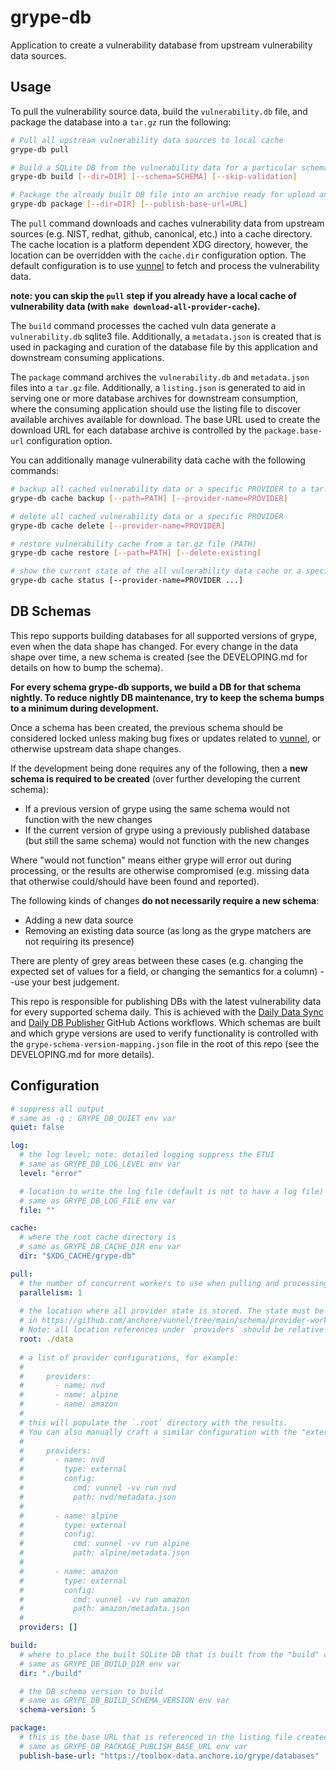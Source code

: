 # grype-db
Application to create a vulnerability database from upstream vulnerability data sources.

## Usage

To pull the vulnerability source data, build the `vulnerability.db` file, and package the database into a `tar.gz` run the following:
```bash
# Pull all upstream vulnerability data sources to local cache
grype-db pull

# Build a SQLite DB from the vulnerability data for a particular schema version
grype-db build [--dir=DIR] [--schema=SCHEMA] [--skip-validation]

# Package the already built DB file into an archive ready for upload and serving
grype-db package [--dir=DIR] [--publish-base-url=URL]
```

The `pull` command downloads and caches vulnerability data from upstream sources (e.g. NIST, redhat, github, canonical, etc.) into
a cache directory. The cache location is a platform dependent XDG directory, however, the location can be overridden with the `cache.dir`
configuration option. The default configuration is to use [vunnel](https://github.com/anchore/vunnel) to fetch and 
process the vulnerability data.

**note: you can skip the `pull` step if you already have a local cache of vulnerability data (with `make download-all-provider-cache`).**

The `build` command processes the cached vuln data generate a `vulnerability.db` sqlite3 file. Additionally, a `metadata.json`
is created that is used in packaging and curation of the database file by this application and downstream consuming applications.

The `package` command archives the `vulnerability.db` and `metadata.json` files into a `tar.gz` file. Additionally, a `listing.json`
is generated to aid in serving one or more database archives for downstream consumption, where the consuming application should
use the listing file to discover available archives available for download. The base URL used to create the download URL for each
database archive is controlled by the `package.base-url` configuration option.

You can additionally manage vulnerability data cache with the following commands:
```bash
# backup all cached vulnerability data or a specific PROVIDER to a tar.gz file (PATH)
grype-db cache backup [--path=PATH] [--provider-name=PROVIDER]

# delete all cached vulnerability data or a specific PROVIDER
grype-db cache delete [--provider-name=PROVIDER]

# restore vulnerability cache from a tar.gz file (PATH)
grype-db cache restore [--path=PATH] [--delete-existing]

# show the current state of the all vulnerability data cache or a specific PROVIDER
grype-db cache status [--provider-name=PROVIDER ...]
```

## DB Schemas

This repo supports building databases for all supported versions of grype, even when the data shape has changed.
For every change in the data shape over time, a new schema is created (see the DEVELOPING.md for details on how to bump the schema).

**For every schema grype-db supports, we build a DB for that schema nightly. To reduce nightly DB maintenance, try to keep the schema bumps to a minimum during development.**

Once a schema has been created, the previous schema should be considered locked unless making bug fixes or updates related to [vunnel](https://github.com/anchore/vunnel), or otherwise upstream data shape changes.

If the development being done requires any of the following, then a **new schema is required to be created** (over further developing the current schema):
- If a previous version of grype using the same schema would not function with the new changes
- If the current version of grype using a previously published database (but still the same schema) would not function with the new changes

Where "would not function" means either grype will error out during processing, or the results are otherwise compromised (e.g. missing data that otherwise could/should have been found and reported).

The following kinds of changes **do not necessarily require a new schema**:
- Adding a new data source
- Removing an existing data source (as long as the grype matchers are not requiring its presence)

There are plenty of grey areas between these cases (e.g. changing the expected set of values for a field, or changing the semantics for a column) --use your best judgement.

This repo is responsible for publishing DBs with the latest vulnerability data for every supported schema daily.
This is achieved with the [Daily Data Sync](https://github.com/anchore/grype-db/actions/workflows/daily-data-sync.yaml) and [Daily DB Publisher](https://github.com/anchore/grype-db/actions/workflows/daily-db-publisher.yaml) GitHub Actions workflows.
Which schemas are built and which grype versions are used to verify functionality is controlled with the `grype-schema-version-mapping.json` file in the root of this repo 
(see the DEVELOPING.md for more details). 

## Configuration

```yaml
# suppress all output
# same as -q ; GRYPE_DB_QUIET env var
quiet: false

log:
  # the log level; note: detailed logging suppress the ETUI
  # same as GRYPE_DB_LOG_LEVEL env var
  level: "error"

  # location to write the log file (default is not to have a log file)
  # same as GRYPE_DB_LOG_FILE env var
  file: ""

cache:
  # where the root cache directory is
  # same as GRYPE_DB_CACHE_DIR env var
  dir: "$XDG_CACHE/grype-db"

pull:
  # the number of concurrent workers to use when pulling and processing data
  parallelism: 1
  
  # the location where all provider state is stored. The state must be oriented as described 
  # in https://github.com/anchore/vunnel/tree/main/schema/provider-workspace-state .
  # Note: all location references under `providers` should be relative to this directory
  root: ./data
  
  # a list of provider configurations, for example:
  #
  #     providers:
  #       - name: nvd
  #       - name: alpine
  #       - name: amazon
  #
  # this will populate the `.root` directory with the results.
  # You can also manually craft a similar configuration with the "external" provider:
  #
  #     providers:
  #       - name: nvd
  #         type: external
  #         config:
  #           cmd: vunnel -vv run nvd
  #           path: nvd/metadata.json
  #
  #       - name: alpine
  #         type: external
  #         config:
  #           cmd: vunnel -vv run alpine
  #           path: alpine/metadata.json
  #
  #       - name: amazon
  #         type: external
  #         config:
  #           cmd: vunnel -vv run amazon
  #           path: amazon/metadata.json
  #
  providers: []

build:
  # where to place the built SQLite DB that is built from the "build" command
  # same as GRYPE_DB_BUILD_DIR env var
  dir: "./build"

  # the DB schema version to build
  # same as GRYPE_DB_BUILD_SCHEMA_VERSION env var
  schema-version: 5

package:
  # this is the base URL that is referenced in the listing file created during the "package" command
  # same as GRYPE_DB_PACKAGE_PUBLISH_BASE_URL env var
  publish-base-url: "https://toolbox-data.anchore.io/grype/databases"
```